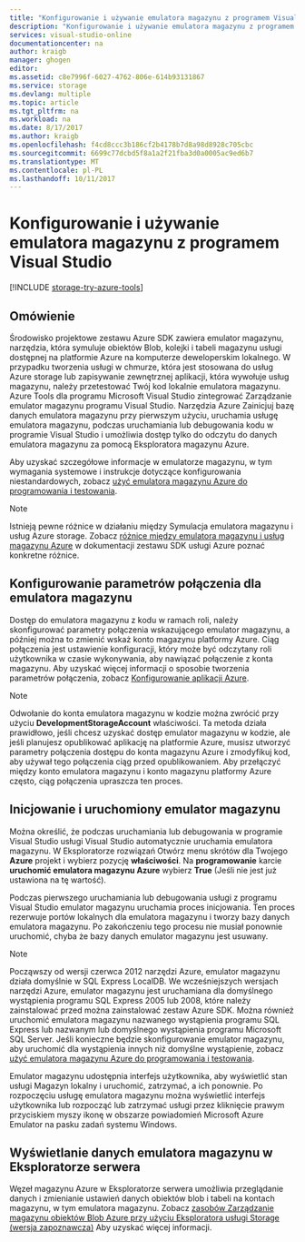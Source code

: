 ```yaml
---
title: "Konfigurowanie i używanie emulatora magazynu z programem Visual Studio | Dokumentacja firmy Microsoft"
description: "Konfigurowanie i używanie emulatora magazynu z programem Visual Studio"
services: visual-studio-online
documentationcenter: na
author: kraigb
manager: ghogen
editor: 
ms.assetid: c8e7996f-6027-4762-806e-614b93131867
ms.service: storage
ms.devlang: multiple
ms.topic: article
ms.tgt_pltfrm: na
ms.workload: na
ms.date: 8/17/2017
ms.author: kraigb
ms.openlocfilehash: f4cd8ccc3b186cf2b4178b7d8a98d8928c705cbc
ms.sourcegitcommit: 6699c77dcbd5f8a1a2f21fba3d0a0005ac9ed6b7
ms.translationtype: MT
ms.contentlocale: pl-PL
ms.lasthandoff: 10/11/2017
---
```

# <a name="configuring-and-using-the-storage-emulator-with-visual-studio"></a>Konfigurowanie i używanie emulatora magazynu z programem Visual Studio
[!INCLUDE [storage-try-azure-tools](../includes/storage-try-azure-tools.md)]

## <a name="overview"></a>Omówienie
Środowisko projektowe zestawu Azure SDK zawiera emulator magazynu, narzędzia, która symuluje obiektów Blob, kolejki i tabeli magazynu usługi dostępnej na platformie Azure na komputerze deweloperskim lokalnego. W przypadku tworzenia usługi w chmurze, która jest stosowana do usług Azure storage lub zapisywanie zewnętrznej aplikacji, która wywołuje usług magazynu, należy przetestować Twój kod lokalnie emulatora magazynu. Azure Tools dla programu Microsoft Visual Studio zintegrować Zarządzanie emulator magazynu programu Visual Studio. Narzędzia Azure Zainicjuj bazę danych emulatora magazynu przy pierwszym użyciu, uruchamia usługę emulatora magazynu, podczas uruchamiania lub debugowania kodu w programie Visual Studio i umożliwia dostęp tylko do odczytu do danych emulatora magazynu za pomocą Eksploratora magazynu Azure.

Aby uzyskać szczegółowe informacje w emulatorze magazynu, w tym wymagania systemowe i instrukcje dotyczące konfigurowania niestandardowych, zobacz [użyć emulatora magazynu Azure do programowania i testowania](storage/common/storage-use-emulator.md).

> [!NOTE]
> Istnieją pewne różnice w działaniu między Symulacja emulatora magazynu i usług Azure storage. Zobacz [różnice między emulatora magazynu i usług magazynu Azure](storage/common/storage-use-emulator.md) w dokumentacji zestawu SDK usługi Azure poznać konkretne różnice.
> 
> 

## <a name="configuring-a-connection-string-for-the-storage-emulator"></a>Konfigurowanie parametrów połączenia dla emulatora magazynu
Dostęp do emulatora magazynu z kodu w ramach roli, należy skonfigurować parametry połączenia wskazującego emulator magazynu, a później można to zmienić wskaż konto magazynu platformy Azure. Ciąg połączenia jest ustawienie konfiguracji, który może być odczytany roli użytkownika w czasie wykonywania, aby nawiązać połączenie z konta magazynu. Aby uzyskać więcej informacji o sposobie tworzenia parametrów połączenia, zobacz [Konfigurowanie aplikacji Azure](https://msdn.microsoft.com/library/azure/2da5d6ce-f74d-45a9-bf6b-b3a60c5ef74e#BK_SettingsPage).

> [!NOTE]
> Odwołanie do konta emulatora magazynu w kodzie można zwrócić przy użyciu **DevelopmentStorageAccount** właściwości. Ta metoda działa prawidłowo, jeśli chcesz uzyskać dostęp emulator magazynu w kodzie, ale jeśli planujesz opublikować aplikację na platformie Azure, musisz utworzyć parametry połączenia dostępu do konta magazynu Azure i zmodyfikuj kod, aby używał tego połączenia ciąg przed opublikowaniem. Aby przełączyć między konto emulatora magazynu i konto magazynu platformy Azure często, ciąg połączenia upraszcza ten proces.
> 
> 

## <a name="initializing-and-running-the-storage-emulator"></a>Inicjowanie i uruchomiony emulator magazynu
Można określić, że podczas uruchamiania lub debugowania w programie Visual Studio usługi Visual Studio automatycznie uruchamia emulatora magazynu. W Eksploratorze rozwiązań Otwórz menu skrótów dla Twojego **Azure** projekt i wybierz pozycję **właściwości**. Na **programowanie** karcie **uruchomić emulatora magazynu Azure** wybierz **True** (Jeśli nie jest już ustawiona na tę wartość).

Podczas pierwszego uruchamiania lub debugowania usługi z programu Visual Studio emulator magazynu uruchamia proces inicjowania. Ten proces rezerwuje portów lokalnych dla emulatora magazynu i tworzy bazy danych emulatora magazynu. Po zakończeniu tego procesu nie musiał ponownie uruchomić, chyba że bazy danych emulator magazynu jest usuwany.

> [!NOTE]
> Począwszy od wersji czerwca 2012 narzędzi Azure, emulator magazynu działa domyślnie w SQL Express LocalDB. We wcześniejszych wersjach narzędzi Azure, emulator magazynu jest uruchamiana dla domyślnego wystąpienia programu SQL Express 2005 lub 2008, które należy zainstalować przed można zainstalować zestaw Azure SDK. Można również uruchomić emulatora magazynu nazwanego wystąpienia programu SQL Express lub nazwanym lub domyślnego wystąpienia programu Microsoft SQL Server. Jeśli konieczne będzie skonfigurowanie emulator magazynu, aby uruchomić dla wystąpienia innych niż domyślne wystąpienie, zobacz [użyć emulatora magazynu Azure do programowania i testowania](storage/common/storage-use-emulator.md).
> 
> 

Emulator magazynu udostępnia interfejs użytkownika, aby wyświetlić stan usługi Magazyn lokalny i uruchomić, zatrzymać, a ich ponownie. Po rozpoczęciu usługę emulatora magazynu można wyświetlić interfejs użytkownika lub rozpocząć lub zatrzymać usługi przez kliknięcie prawym przyciskiem myszy ikonę w obszarze powiadomień Microsoft Azure Emulator na pasku zadań systemu Windows.

## <a name="viewing-storage-emulator-data-in-server-explorer"></a>Wyświetlanie danych emulatora magazynu w Eksploratorze serwera
Węzeł magazynu Azure w Eksploratorze serwera umożliwia przeglądanie danych i zmienianie ustawień danych obiektów blob i tabeli na kontach magazynu, w tym emulatora magazynu. Zobacz [zasobów Zarządzanie magazynu obiektów Blob Azure przy użyciu Eksploratora usługi Storage (wersja zapoznawcza)](https://docs.microsoft.com/azure/vs-azure-tools-storage-explorer-blobs) Aby uzyskać więcej informacji.

